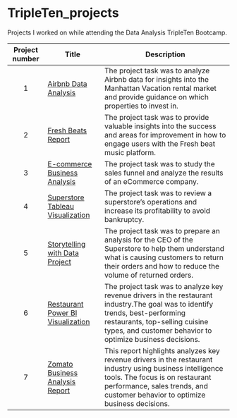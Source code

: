 # TripleTen_projects
Projects I worked on while attending the Data Analysis TripleTen Bootcamp.


| Project number | Title | Description |
| :-----------: | ----------- |----------- |
| 1 | [Airbnb Data Analysis](https://docs.google.com/spreadsheets/d/10mVXevwqWVtDg6U214qA4cP1s0lbVUgJXphtCXk8SQE/edit?usp=sharing)| The project task was to analyze Airbnb data for insights into the Manhattan Vacation rental market and provide guidance on which properties to invest in.|
| 2 | [Fresh Beats Report](https://docs.google.com/document/d/1h6wjxWMmhPw5mRzQOtlf38sLN2CamlwzA2VAEkEaiI0/edit?usp=sharing) | The project task was to provide valuable insights into the success and areas for improvement in how to engage users with the Fresh beat music platform.|
| 3 | [E-commerce Business Analysis](https://docs.google.com/spreadsheets/d/165IKspjPH3NVMseLWslD9f48uuDCsVoWlpFAjxsERTk/edit?usp=sharing) | The project task was to study the sales funnel and analyze the results of an eCommerce company. |
| 4 | [Superstore Tableau Visualization](https://public.tableau.com/views/JeremyGarciaSprint4Project/Dashboard2?:language=en-US&publish=yes&:sid=&:redirect=auth&:display_count=n&:origin=viz_share_link}) | The project task was to review a superstore’s operations and increase its profitability to avoid bankruptcy. |
| 5 | [Storytelling with Data Project](https://public.tableau.com/views/JeremyGarciaSprint5Project/Dashboard1?:language=en-US&publish=yes&:sid=&:redirect=auth&:display_count=n&:origin=viz_share_link}) | The project task was to prepare an analysis for the CEO of the Superstore to help them understand what is causing customers to return their orders and how to reduce the volume of returned orders. |
| 6 | [Restaurant Power BI Visualization](https://1drv.ms/u/c/fe413bc8655bb319/ERmzW2XIO0EggP7TAAAAAAAB46diJlwC7ZRROoCa22McmQ?e=louD4b) | The project task was to analyze key revenue drivers in the restaurant industry.The goal was to identify trends, best-performing restaurants, top-selling cuisine types, and customer behavior to optimize business decisions. |
| 7 | [Zomato Business Analysis Report](https://1drv.ms/u/c/fe413bc8655bb319/EY15_O6Uc4ZEtEKKdG-3bL8BnbanJ6UAHf_8Pl55BCE1tg?e=kioMWa) | This report highlights analyzes key revenue drivers in the restaurant industry using business intelligence tools. The focus is on restaurant performance, sales trends, and customer behavior to optimize business decisions.
